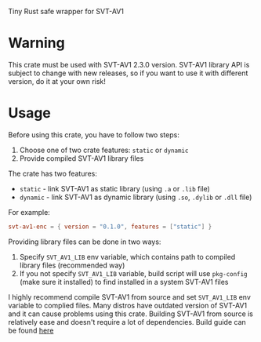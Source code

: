 Tiny Rust safe wrapper for SVT-AV1 

# Warning
This crate must be used with SVT-AV1 2.3.0 version. SVT-AV1 library API is subject to change with new releases, so if you want to use it with different version, do it at your own risk!

# Usage
Before using this crate, you have to follow two steps:
1. Choose one of two crate features: `static` or `dynamic`
2. Provide compiled SVT-AV1 library files

The crate has two features:
- `static` - link SVT-AV1 as static library (using `.a` or `.lib` file)
- `dynamic` - link SVT-AV1 as dynamic library (using `.so`, `.dylib` or `.dll` file)

For example:
```toml
svt-av1-enc = { version = "0.1.0", features = ["static"] }
```

Providing library files can be done in two ways:
1. Specify `SVT_AV1_LIB` env variable, which contains path to compiled library files (recommended way)
2. If you not specify `SVT_AV1_LIB` variable, build script will use `pkg-config` (make sure it installed) to find installed in a system SVT-AV1 files

I highly recommend compile SVT-AV1 from source and set `SVT_AV1_LIB` env variable to complied files. Many distros have outdated version of SVT-AV1 and it can cause problems using this crate. Building SVT-AV1 from source is relatively ease and doesn't require a lot of dependencies. Build guide can be found [here](https://gitlab.com/AOMediaCodec/SVT-AV1/-/blob/master/Docs/Build-Guide.md)
